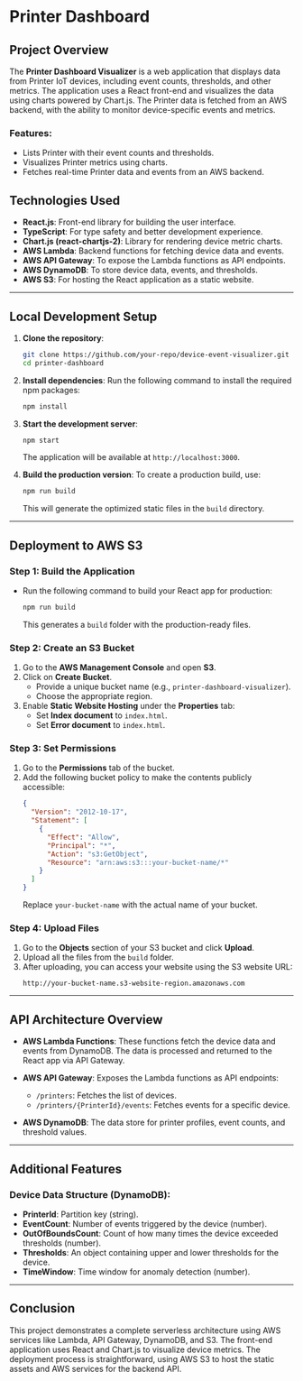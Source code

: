 # Printer Dashboard

## Project Overview

The **Printer Dashboard Visualizer** is a web application that displays data from Printer IoT devices, including event counts, thresholds, and other metrics. The application uses a React front-end and visualizes the data using charts powered by Chart.js. The Printer data is fetched from an AWS backend, with the ability to monitor device-specific events and metrics.

### Features:
- Lists Printer with their event counts and thresholds.
- Visualizes Printer metrics using charts.
- Fetches real-time Printer data and events from an AWS backend.

## Technologies Used

- **React.js**: Front-end library for building the user interface.
- **TypeScript**: For type safety and better development experience.
- **Chart.js (react-chartjs-2)**: Library for rendering device metric charts.
- **AWS Lambda**: Backend functions for fetching device data and events.
- **AWS API Gateway**: To expose the Lambda functions as API endpoints.
- **AWS DynamoDB**: To store device data, events, and thresholds.
- **AWS S3**: For hosting the React application as a static website.

---

## Local Development Setup

1. **Clone the repository**:
   ```bash
   git clone https://github.com/your-repo/device-event-visualizer.git
   cd printer-dashboard
   ```

2. **Install dependencies**:
   Run the following command to install the required npm packages:
   ```bash
   npm install
   ```

3. **Start the development server**:
   ```bash
   npm start
   ```
   The application will be available at `http://localhost:3000`.

4. **Build the production version**:
   To create a production build, use:
   ```bash
   npm run build
   ```
   This will generate the optimized static files in the `build` directory.

---

## Deployment to AWS S3

### Step 1: Build the Application
- Run the following command to build your React app for production:
  ```bash
  npm run build
  ```
  This generates a `build` folder with the production-ready files.

### Step 2: Create an S3 Bucket
1. Go to the **AWS Management Console** and open **S3**.
2. Click on **Create Bucket**.
   - Provide a unique bucket name (e.g., `printer-dashboard-visualizer`).
   - Choose the appropriate region.
3. Enable **Static Website Hosting** under the **Properties** tab:
   - Set **Index document** to `index.html`.
   - Set **Error document** to `index.html`.

### Step 3: Set Permissions
1. Go to the **Permissions** tab of the bucket.
2. Add the following bucket policy to make the contents publicly accessible:
   ```json
   {
     "Version": "2012-10-17",
     "Statement": [
       {
         "Effect": "Allow",
         "Principal": "*",
         "Action": "s3:GetObject",
         "Resource": "arn:aws:s3:::your-bucket-name/*"
       }
     ]
   }
   ```
   Replace `your-bucket-name` with the actual name of your bucket.

### Step 4: Upload Files
1. Go to the **Objects** section of your S3 bucket and click **Upload**.
2. Upload all the files from the `build` folder.
3. After uploading, you can access your website using the S3 website URL:
   ```
   http://your-bucket-name.s3-website-region.amazonaws.com
   ```

---

## API Architecture Overview

- **AWS Lambda Functions**: These functions fetch the device data and events from DynamoDB. The data is processed and returned to the React app via API Gateway.
  
- **AWS API Gateway**: Exposes the Lambda functions as API endpoints:
  - `/printers`: Fetches the list of devices.
  - `/printers/{PrinterId}/events`: Fetches events for a specific device.

- **AWS DynamoDB**: The data store for printer profiles, event counts, and threshold values.

---

## Additional Features

### Device Data Structure (DynamoDB):
- **PrinterId**: Partition key (string).
- **EventCount**: Number of events triggered by the device (number).
- **OutOfBoundsCount**: Count of how many times the device exceeded thresholds (number).
- **Thresholds**: An object containing upper and lower thresholds for the device.
- **TimeWindow**: Time window for anomaly detection (number).

---

## Conclusion

This project demonstrates a complete serverless architecture using AWS services like Lambda, API Gateway, DynamoDB, and S3. The front-end application uses React and Chart.js to visualize device metrics. The deployment process is straightforward, using AWS S3 to host the static assets and AWS services for the backend API.